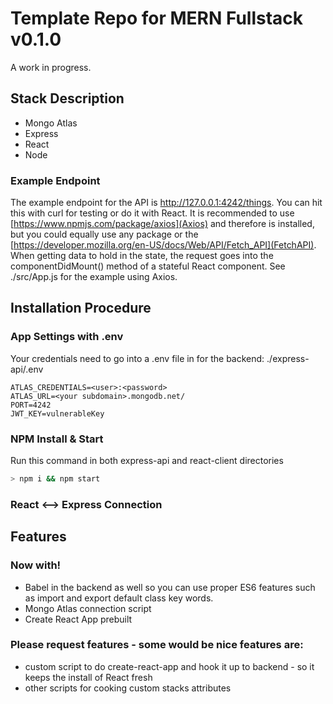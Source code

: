 # Template Repo for MERN Fullstack v0.1.0
A work in progress.
## Stack Description
- Mongo Atlas
- Express
- React
- Node
### Example Endpoint
The example endpoint for the API is http://127.0.0.1:4242/things. You can hit this with curl for testing or do it with React. It is recommended to use [https://www.npmjs.com/package/axios](Axios) and therefore is installed, but you could equally use any package or the [https://developer.mozilla.org/en-US/docs/Web/API/Fetch_API](FetchAPI).
When getting data to hold in the state, the request goes into the componentDidMount() method of a stateful React component. See ./src/App.js for the example using Axios.
## Installation Procedure
### App Settings with .env
Your credentials need to go into a .env file in for the backend: ./express-api/.env
```
ATLAS_CREDENTIALS=<user>:<password>
ATLAS_URL=<your subdomain>.mongodb.net/
PORT=4242
JWT_KEY=vulnerableKey
```
### NPM Install & Start
Run this command in both express-api and react-client directories
```bash
> npm i && npm start
```
### React <--> Express Connection

## Features
### Now with!
- Babel in the backend as well so you can use proper ES6 features such as import and export default class key words.
- Mongo Atlas connection script
- Create React App prebuilt
### Please request features - some would be nice features are:
- custom script to do create-react-app and hook it up to backend - so it keeps the install of React fresh
- other scripts for cooking custom stacks attributes
